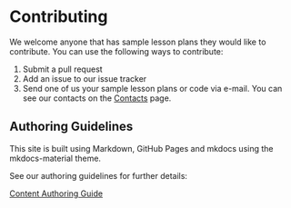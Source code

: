 # Contributing

We welcome anyone that has sample lesson plans they would like to contribute.  You can use the following ways to contribute:

1. Submit a pull request
2. Add an issue to our issue tracker
3. Send one of us your sample lesson plans or code via e-mail.  You can see our contacts on the [Contacts](contacts.md) page.

## Authoring Guidelines

This site is built using Markdown, GitHub Pages and mkdocs using the mkdocs-material theme.

See our authoring guidelines for further details:

[Content Authoring Guide](https://www.coderdojotc.org/CoderDojoTC/content-authoring-guide/)

